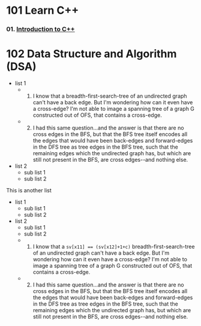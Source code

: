 # 101 Learn C++

   ### 01. [Introduction to C++](101/01intro.md)

# 102 Data Structure and Algorithm (DSA)

- list 1
    * 1.  I know that a breadth-first-search-tree of an undirected graph can't have a back edge. But I'm wondering how can it even have a cross-edge? I'm not able to image a spanning tree of a graph G constructed out of OFS, that contains a cross-edge.
    * 2. I had this same question...and the answer is that there are no cross edges in the BFS, but that the BFS tree itself encodes all the edges that would have been back-edges and forward-edges in the DFS tree as tree edges in the BFS tree, such that the remaining edges which the undirected graph has, but which are still not present in the BFS, are cross edges--and nothing else. 
- list 2
    * sub list 1
    * sub list 2

This is another list 

* list 1
    * sub list 1
    * sub list 2
* list 2
    * sub list 1
    * sub list 2
    * 1.  I know that a `sv[x11] == (sv[x12]+1+c)` breadth-first-search-tree of an undirected graph can't have a back edge. But I'm wondering how can it even have a cross-edge? I'm not able to image a spanning tree of a graph G constructed out of OFS, that contains a cross-edge.
    * 2. I had this same question...and the answer is that there are no cross edges in the BFS, but that the BFS tree itself encodes all the edges that would have been back-edges and forward-edges in the DFS tree as tree edges in the BFS tree, such that the remaining edges which the undirected graph has, but which are still not present in the BFS, are cross edges--and nothing else. 
